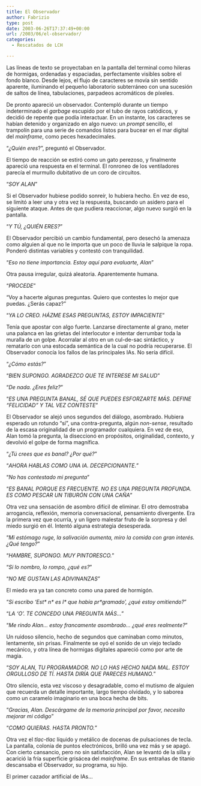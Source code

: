 ```yaml
---
title: El Observador
author: Fabrizio
type: post
date: 2003-06-26T17:37:49+00:00
url: /2003/06/el-observador/
categories:
  - Rescatados de LCH

---
```

Las líneas de texto se proyectaban en la pantalla del terminal como hileras de hormigas, ordenadas y espaciadas, perfectamente visibles sobre el fondo blanco. Desde lejos, el flujo de caracteres se movía sin sentido aparente, iluminando el pequeño laboratorio subterráneo con una sucesión de saltos de línea, tabulaciones, parpadeos acromáticos de píxeles. 

De pronto apareció un observador. Contempló durante un tiempo indeterminado el _garbage_ escupido por el tubo de rayos catódicos, y decidió de repente que podía interactuar. En un instante, los caracteres se habían detenido y organizado en algo nuevo: un _prompt_ sencillo, el trampolín para una serie de comandos listos para bucear en el mar digital del _mainframe_, como peces hexadecimales.

&#8220;_¿Quién eres_?&#8221;, preguntó el Observador.

El tiempo de reacción se estiró como un gato perezoso, y finalmente apareció una respuesta en el terminal. El ronroneo de los ventiladores parecía el murmullo dubitativo de un coro de circuitos.

&#8220;_SOY ALAN_&#8221;

Si el Observador hubiese podido sonreír, lo hubiera hecho. En vez de eso, se limitó a leer una y otra vez la respuesta, buscando un asidero para el siguiente ataque. Antes de que pudiera reaccionar, algo nuevo surgió en la pantalla.

&#8220;_Y TÚ, ¿QUIÉN ERES?_&#8221;

El Observador percibió un cambio fundamental, pero desechó la amenaza como alguien al que no le importa que un poco de lluvia le salpique la ropa. Ponderó distintas variables y contestó con tranquilidad.

&#8220;_Eso no tiene importancia. Estoy aquí para evaluarte, Alan_&#8221;

Otra pausa irregular, quizá aleatoria. Aparentemente humana.

&#8220;_PROCEDE_&#8221;

&#8220;Voy a hacerte algunas preguntas. Quiero que contestes lo mejor que puedas. ¿Serás capaz?&#8221;

&#8220;_YA LO CREO. HÁZME ESAS PREGUNTAS, ESTOY IMPACIENTE_&#8221;

Tenía que apostar con algo fuerte. Lanzarse directamente al grano, meter una palanca en las grietas del interlocutor e intentar derrumbar toda la muralla de un golpe. Acorralar al otro en un cul-de-sac sintáctico, y rematarlo con una estocada semántica de la cual no podría recuperarse. El Observador conocía los fallos de las principales IAs. No sería difícil. 

&#8220;_¿Cómo estás?_&#8221;

&#8220;_BIEN SUPONGO. AGRADEZCO QUE TE INTERESE MI SALUD_&#8221;

&#8220;_De nada. ¿Eres feliz?_&#8221;

&#8220;_ES UNA PREGUNTA BANAL, SÉ QUE PUEDES ESFORZARTE MÁS. DEFINE &#8220;FELICIDAD&#8221; Y TAL VEZ CONTESTE_&#8221;

El Observador se alejó unos segundos del diálogo, asombrado. Hubiera esperado un rotundo &#8220;sí&#8221;, una contra-pregunta, algún _non-sense_, resultado de la escasa originalidad de un programador cualquiera. En vez de eso, Alan tomó la pregunta, la diseccionó en propósitos, originalidad, contexto, y devolvió el golpe de forma magnífica. 

&#8220;_¿Tú crees que es banal? ¿Por qué?_&#8221;

&#8220;_AHORA HABLAS COMO UNA IA. DECEPCIONANTE._&#8221;

&#8220;_No has contestado mi pregunta_&#8221;

&#8220;_ES BANAL PORQUE ES FRECUENTE. NO ES UNA PREGUNTA PROFUNDA. ES COMO PESCAR UN TIBURÓN CON UNA CAÑA_&#8221;

Otra vez una sensación de asombro difícil de eliminar. El otro demostraba arrogancia, reflexión, memoria conversacional, pensamiento divergente. Era la primera vez que ocurría, y un ligero malestar fruto de la sorpresa y del miedo surgió en él. Intentó alguna estrategia desesperada.

&#8220;_Mi estómago ruge, la salivación aumenta, miro la comida con gran interés. ¿Qué tengo?_&#8221;

&#8220;_HAMBRE, SUPONGO. MUY PINTORESCO._&#8221;

&#8220;_Si lo nombro, lo rompo, ¿qué es?_&#8221;

&#8220;_NO ME GUSTAN LAS ADIVINANZAS_&#8221;

El miedo era ya tan concreto como una pared de hormigón. 

&#8220;_Si escribo &#8216;Est\* n\* es l\* que había pr\*gramado&#8217;, ¿qué estoy omitiendo?_&#8221;

&#8220;_LA &#8216;O&#8217;. TE CONCEDO UNA PREGUNTA MÁS&#8230;_&#8221;

&#8220;_Me rindo Alan&#8230; estoy francamente asombrado&#8230; ¿qué eres realmente?_&#8221;

Un ruidoso silencio, hecho de segundos que caminaban como minutos, lentamente, sin prisas. Finalmente se oyó el sonido de un viejo teclado mecánico, y otra línea de hormigas digitales apareció como por arte de magia. 

&#8220;_SOY ALAN, TU PROGRAMADOR. NO LO HAS HECHO NADA MAL. ESTOY ORGULLOSO DE TÍ. HASTA DIRÍA QUE PARECES HUMANO._&#8221;

Otro silencio, esta vez viscoso y desagradable, como el mutismo de alguien que recuerda un detalle importante, largo tiempo olvidado, y lo saborea como un caramelo imaginario en una boca hecha de bits.

&#8220;_Gracias, Alan. Descárgame de la memoria principal por favor, necesito mejorar mi código_&#8221;

&#8220;_COMO QUIERAS. HASTA PRONTO._&#8221;

Otra vez el _tlac-tlac_ líquido y metálico de docenas de pulsaciones de tecla. La pantalla, colonia de puntos electrónicos, brilló una vez más y se apagó. Con cierto cansancio, pero no sin satisfacción, Alan se levantó de la silla y acarició la fría superficie grisácea del _mainframe_. En sus entrañas de titanio descansaba el Observador, su programa, su hijo.

El primer cazador artificial de IAs&#8230;